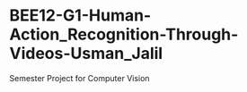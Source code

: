 # BEE12-G1-Human-Action_Recognition-Through-Videos-Usman_Jalil
Semester Project for Computer Vision
